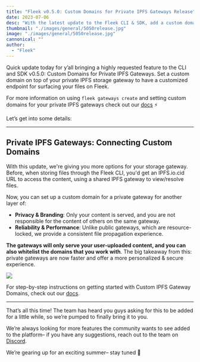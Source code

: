 ```yaml
---
title: "Fleek v0.5.0: Custom Domains for Private IPFS Gateways Release"
date: 2023-07-06
desc: "With the latest update to the Fleek CLI & SDK, add a custom domain on top of your private IPFS storage gateway for an extra layer of branding, personalization, and security"
thumbnail: "./images/general/5050release.jpg"
image: "./images/general/5050release.jpg"
cannonical: ""
author: 
  - "Fleek"
---
```


Quick update today for y’all bringing a highly requested feature to the CLI and SDK v0.5.0: Custom Domains for Private IPFS Gateways. Set a custom domain on top of your private IPFS storage gateway to have a customized endpoint for surfacing your files on Fleek. 

For more information on using `fleek gateways create` and setting custom domains for your private IPFS gateways check out our [docs](https://docs.fleek.xyz/docs/Gateways/) ⚡

Let’s get into some details:

---

## Private IPFS Gateways: Connecting Custom Domains

With this update, we're giving you more options for your storage gateway. Before, when storing files through the Fleek CLI, you'd get an IPFS.io.cid URL to access the content, using a shared IPFS gateway to view/resolve files. 

Now, you can set up a custom domain for a private gateway for another layer of:

* **Privacy & Branding**: Only your content is served, and you are not responsible for the content of others on the same gateway.
* **Reliability & Performance**: Unlike public gateways, which are resource-locked, we provide a consistent file propagation experience.

**The gateways will only serve your user-uploaded content, and you can also whitelist the domains that you work with**. The big takeaway from this: private gateways are now faster and offer a more personalized & secure experience. 

![](https://storage.fleek-internal.com/27a60cdd-37d3-480c-ae88-3ad4ca886b13-bucket/pgggdemo.gif)

For step-by-step instructions on getting started with Custom IPFS Gateway Domains, check out our [docs](https://docs.fleek.xyz/docs/Gateways/).

---

That’s all this time! The team has heard you guys asking for this to be added for a little while, so we’re pumped to finally bring it to you.   

We’re always looking for more features the community wants to see added to the platform– if you have any suggestions, reach out to the team on [Discord](https://discord.gg/fleek).

We’re gearing up for an exciting summer– stay tuned 🤙
